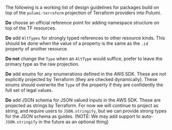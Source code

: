 The following is a working list of design guidelines for packages build on top of the `pulumi-terraform` projection of Terraform providers into Pulumi.

**Do** choose an official reference point for adding namespace structure on top of the TF resources.

**Do** add `AltTypes` for strongly typed references to other resource kinds.  This should be done when the value of a property is the same as the `.id` property of another resource.

**Do not** change the `Type` when an `AltType` would suffice, prefer to leave the primary type as the raw projection.

**Do** add enums for any enumerations defined in the AWS SDK.  These are not explicitly projected by Terraform (they are checked dynamically).  These enums should overwrite the `Type` of the property if they are confidently the full set of legal values.

**Do** add JSON schema for JSON valued inputs in the AWS SDK.  These are projected as strings by Terraform.  For now we will continue to project as string, and require users to `JSON.stringify`, but we can provide strong types for the JSON schema as guides.  (NOTE: We may add support to auto-`JSON.stringify` in the future as an optional thing)